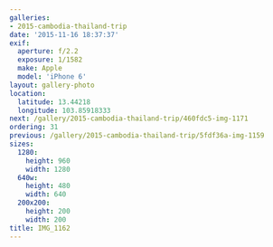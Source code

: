 ```yaml
---
galleries:
- 2015-cambodia-thailand-trip
date: '2015-11-16 18:37:37'
exif:
  aperture: f/2.2
  exposure: 1/1582
  make: Apple
  model: 'iPhone 6'
layout: gallery-photo
location:
  latitude: 13.44218
  longitude: 103.85918333
next: /gallery/2015-cambodia-thailand-trip/460fdc5-img-1171
ordering: 31
previous: /gallery/2015-cambodia-thailand-trip/5fdf36a-img-1159
sizes:
  1280:
    height: 960
    width: 1280
  640w:
    height: 480
    width: 640
  200x200:
    height: 200
    width: 200
title: IMG_1162
---
```

